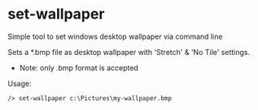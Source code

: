 # set-wallpaper
Simple tool to set windows desktop wallpaper via command line

Sets a *.bmp file as desktop wallpaper with 'Stretch' & 'No Tile' settings.
* Note: only .bmp format is accepted

Usage: 
```
/> set-wallpaper c:\Pictures\my-wallpaper.bmp
```